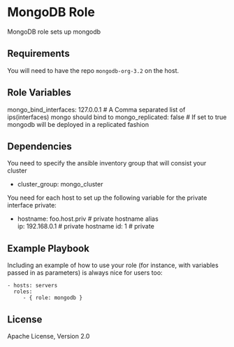 MongoDB Role
=========

MongoDB role sets up mongodb

Requirements
------------

You will need to have the repo `mongodb-org-3.2` on the host.

Role Variables
--------------
mongo_bind_interfaces: 127.0.0.1 # A Comma separated list of ips(interfaces) mongo should bind to
mongo_replicated: false # If set to true mongodb will be deployed in a replicated fashion

Dependencies
------------

You need to specify the ansible inventory group that will consist your cluster
- cluster_group: mongo_cluster

You need for each host to set up the following variable for the private interface
private:
 - hostname: foo.host.priv  # private hostname alias  
   ip: 192.168.0.1 # private hostname
   id: 1  # private

Example Playbook
----------------

Including an example of how to use your role (for instance, with variables
passed in as parameters) is always nice for users too:

    - hosts: servers
      roles:
         - { role: mongodb }

License
-------

Apache License, Version 2.0
